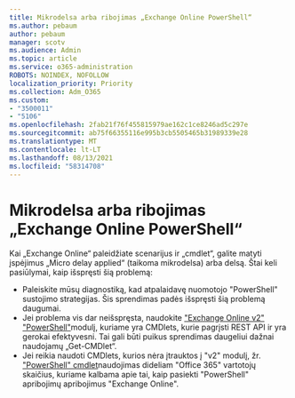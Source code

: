 ```yaml
---
title: Mikrodelsa arba ribojimas „Exchange Online PowerShell“
ms.author: pebaum
author: pebaum
manager: scotv
ms.audience: Admin
ms.topic: article
ms.service: o365-administration
ROBOTS: NOINDEX, NOFOLLOW
localization_priority: Priority
ms.collection: Adm_O365
ms.custom:
- "3500011"
- "5106"
ms.openlocfilehash: 2fab21f76f455815979ae162c1ce8246ad5c297e
ms.sourcegitcommit: ab75f66355116e995b3cb5505465b31989339e28
ms.translationtype: MT
ms.contentlocale: lt-LT
ms.lasthandoff: 08/13/2021
ms.locfileid: "58314708"
---
```

# <a name="micro-delays-or-throttling-in-exchange-online-powershell"></a>Mikrodelsa arba ribojimas „Exchange Online PowerShell“

Kai „Exchange Online“ paleidžiate scenarijus ir „cmdlet“, galite matyti įspėjimus „Micro delay applied“ (taikoma mikrodelsa) arba delsą. Štai keli pasiūlymai, kaip išspręsti šią problemą:

- Paleiskite mūsų diagnostiką, kad atpalaidavę nuomotojo "PowerShell" sustojimo strategijas. Šis sprendimas padės išspręsti šią problemą daugumai.
- Jei problema vis dar neišspręsta, naudokite ["Exchange Online v2" "PowerShell"](https://docs.microsoft.com/powershell/exchange/exchange-online/exchange-online-powershell-v2/exchange-online-powershell-v2?view=exchange-ps&preserve-view=true)modulį, kuriame yra CMDlets, kurie pagrįsti REST API ir yra gerokai efektyvesni. Tai gali būti puikus sprendimas daugeliui dažnai naudojamų „Get-CMDlet“.
- Jei reikia naudoti CMDlets, kurios nėra įtrauktos į "v2" modulį, žr. ["PowerShell" cmdlet](https://techcommunity.microsoft.com/t5/exchange-team-blog/updated-running-powershell-cmdlets-for-large-numbers-of-users-in/ba-p/1000628#)naudojimas dideliam "Office 365" vartotojų skaičius, kuriame kalbama apie tai, kaip pasiekti "PowerShell" apribojimų apribojimus "Exchange Online".
